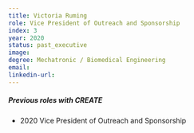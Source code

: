 ```yaml
---
title: Victoria Ruming
role: Vice President of Outreach and Sponsorship
index: 3
year: 2020
status: past_executive
image: 
degree: Mechatronic / Biomedical Engineering
email:
linkedin-url:
---
```

##### Previous roles with CREATE

- 2020 Vice President of Outreach and Sponsorship